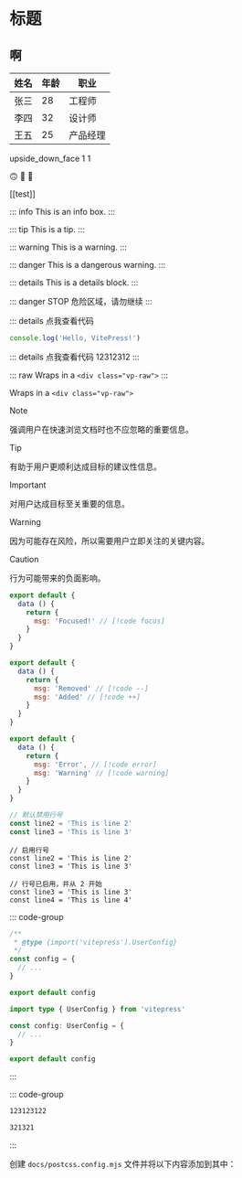# 标题

## 啊


| 姓名  | 年龄  | 职业   |
| --- | --- | ---- |
| 张三  | 28  | 工程师  |
| 李四  | 32  | 设计师  |
| 王五  | 25  | 产品经理 |
upside_down_face 1 1

:upside_down_face:
:tada: :100:

[[test]]


::: info
This is an info box.
:::

::: tip
This is a tip.
:::

::: warning
This is a warning.
:::

::: danger
This is a dangerous warning.
:::

::: details
This is a details block.
:::


::: danger STOP
危险区域，请勿继续
:::



::: details 点我查看代码
```js
console.log('Hello, VitePress!')

```



::: details 点我查看代码
12312312
:::



::: raw
Wraps in a `<div class="vp-raw">`
:::

Wraps in a `<div class="vp-raw">`

> [!NOTE]
> 强调用户在快速浏览文档时也不应忽略的重要信息。

> [!TIP]
> 有助于用户更顺利达成目标的建议性信息。

> [!IMPORTANT]
> 对用户达成目标至关重要的信息。

> [!WARNING]
> 因为可能存在风险，所以需要用户立即关注的关键内容。

> [!CAUTION]
> 行为可能带来的负面影响。



```js
export default {
  data () {
    return {
      msg: 'Focused!' // [!code focus]
    }
  }
}
```

```js
export default {
  data () {
    return {
      msg: 'Removed' // [!code --]
      msg: 'Added' // [!code ++]
    }
  }
}
```

```js
export default {
  data () {
    return {
      msg: 'Error', // [!code error]
      msg: 'Warning' // [!code warning]
    }
  }
}
```

```ts {1}
// 默认禁用行号
const line2 = 'This is line 2'
const line3 = 'This is line 3'
```

```ts:line-numbers {1}
// 启用行号
const line2 = 'This is line 2'
const line3 = 'This is line 3'
```

```ts:line-numbers=2 {1}
// 行号已启用，并从 2 开始
const line3 = 'This is line 3'
const line4 = 'This is line 4'
```


::: code-group
```js [config.js]
/**
 * @type {import('vitepress').UserConfig}
 */
const config = {
  // ...
}

export default config
```

```ts [config.ts]
import type { UserConfig } from 'vitepress'

const config: UserConfig = {
  // ...
}

export default config
```
:::


::: code-group
```2
123123122
```

```1
321321
```
:::


创建 `docs/postcss.config.mjs` 文件并将以下内容添加到其中：
